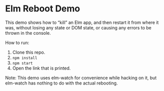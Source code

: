 # Elm Reboot Demo

This demo shows how to “kill” an Elm app, and then restart it from where it was, without losing any state or DOM state, or causing any errors to be thrown in the console.

How to run:

1. Clone this repo.
2. `npm install`
3. `npm start`
4. Open the link that is printed.

Note: This demo uses elm-watch for convenience while hacking on it, but elm-watch has nothing to do with the actual rebooting.
